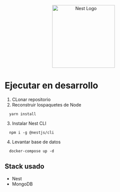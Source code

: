 <p align="center">
  <a href="http://nestjs.com/" target="blank"><img src="https://nestjs.com/img/logo-small.svg" width="200" alt="Nest Logo" /></a>
</p>

# Ejecutar en desarrollo

1. CLonar repositorio
2. Reconstruir lospaquetes de Node 
```
  yarn install
```
3. Instalar Nest CLI
```
  npm i -g @nestjs/cli
```
4. Levantar base de datos
```
  docker-compose up -d
```


## Stack usado
* Nest
* MongoDB